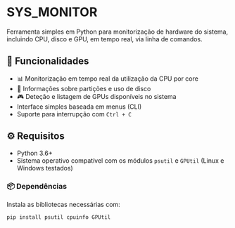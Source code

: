 # SYS_MONITOR

Ferramenta simples em Python para monitorização de hardware do sistema, incluindo CPU, disco e GPU, em tempo real, via linha de comandos.

## 📌 Funcionalidades

- 📊 Monitorização em tempo real da utilização da CPU por core
- 💾 Informações sobre partições e uso de disco
- 🎮 Deteção e listagem de GPUs disponíveis no sistema
- Interface simples baseada em menus (CLI)
- Suporte para interrupção com `Ctrl + C`

## ⚙️ Requisitos

- Python 3.6+
- Sistema operativo compatível com os módulos `psutil` e `GPUtil` (Linux e Windows testados)

### 📦 Dependências

Instala as bibliotecas necessárias com:

```bash
pip install psutil cpuinfo GPUtil

